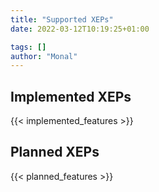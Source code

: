 ```yaml
---
title: "Supported XEPs"
date: 2022-03-12T10:19:25+01:00

tags: []
author: "Monal"
---
```


## Implemented XEPs

{{< implemented_features >}}

## Planned XEPs

{{< planned_features >}}